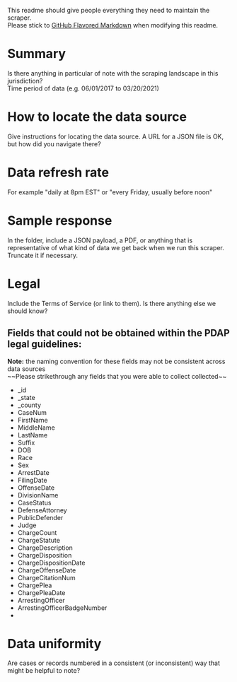 This readme should give people everything they need to maintain the scraper.  
Please stick to [GitHub Flavored Markdown](https://guides.github.com/features/mastering-markdown/) when modifying this readme.  

# Summary
Is there anything in particular of note with the scraping landscape in this jurisdiction?  
Time period of data (e.g. 06/01/2017 to 03/20/2021)

# How to locate the data source
Give instructions for locating the data source. A URL for a JSON file is OK, but how did you navigate there?

# Data refresh rate
For example "daily at 8pm EST" or "every Friday, usually before noon"

# Sample response
In the folder, include a JSON payload, a PDF, or anything that is representative of what kind of data we get back when we run this scraper. Truncate it if necessary.

# Legal
Include the Terms of Service (or link to them). Is there anything else we should know?

## Fields that could not be obtained within the PDAP legal guidelines:
**Note:** the naming convention for these fields may not be consistent across data sources  
\~~Please strikethrough any fields that you were able to collect collected~~  
* _id
* _state
* _county
* CaseNum
* FirstName
* MiddleName
* LastName
* Suffix
* DOB
* Race
* Sex
* ArrestDate
* FilingDate
* OffenseDate
* DivisionName
* CaseStatus
* DefenseAttorney
* PublicDefender
* Judge
* ChargeCount
* ChargeStatute
* ChargeDescription
* ChargeDisposition
* ChargeDispositionDate
* ChargeOffenseDate
* ChargeCitationNum
* ChargePlea
* ChargePleaDate
* ArrestingOfficer
* ArrestingOfficerBadgeNumber
* 
# Data uniformity
Are cases or records numbered in a consistent (or inconsistent) way that might be helpful to note?
